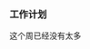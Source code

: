 <!--
 * @Author: Liu Weilong
 * @Date: 2021-02-01 09:19:11
 * @LastEditors: Liu Weilong 
 * @LastEditTime: 2021-02-01 09:19:40
 * @FilePath: /3rd-test-learning/work_record/work_task/week6.md
 * @Description: 
-->
### 工作计划
这个周已经没有太多